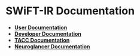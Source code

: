 # SWiFT-IR Documentation

* **[User Documentation](user/README.md)**
* **[Developer Documentation](development/README.md)**
* **[TACC Documentation](tacc/README.md)**
* **[Neuroglancer Documentation](https://github.com/joelyancey/neuroglancer)**
